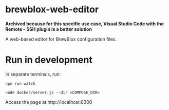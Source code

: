 # brewblox-web-editor

**Archived because for this specific use case, Visual Studio Code with the Remote - SSH plugin is a better solution**

A web-based editor for BrewBlox configuration files.

# Run in development

In separate terminals, run:

```
npm run watch
```

```
node docker/server.js --dir <COMPOSE_DIR>
```

Access the page at http://localhost:8300
